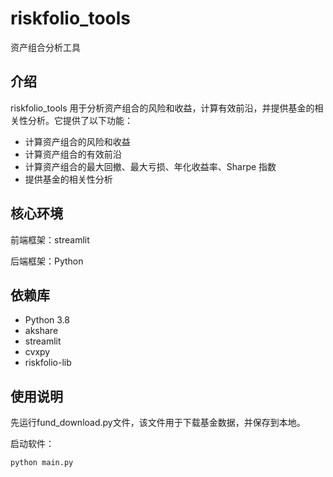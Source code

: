 # riskfolio_tools
 资产组合分析工具

## 介绍

riskfolio_tools 用于分析资产组合的风险和收益，计算有效前沿，并提供基金的相关性分析。它提供了以下功能：

- 计算资产组合的风险和收益
- 计算资产组合的有效前沿
- 计算资产组合的最大回撤、最大亏损、年化收益率、Sharpe 指数
- 提供基金的相关性分析

## 核心环境
前端框架：streamlit

后端框架：Python

## 依赖库
- Python 3.8
- akshare
- streamlit
- cvxpy
- riskfolio-lib

## 使用说明
先运行fund_download.py文件，该文件用于下载基金数据，并保存到本地。

启动软件：
```
python main.py
```